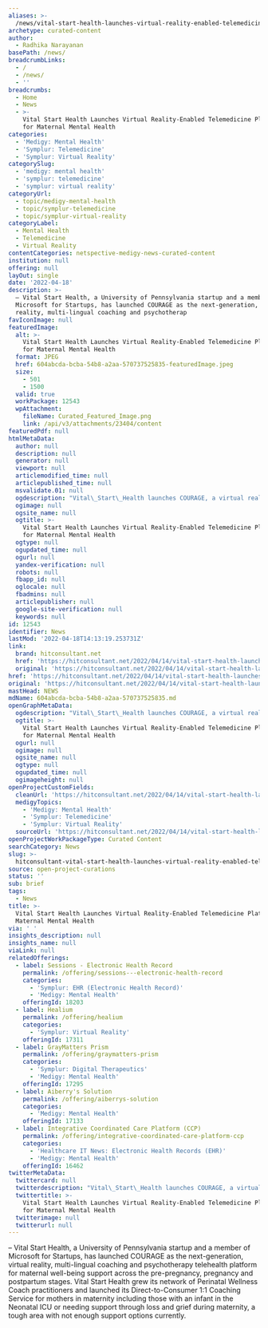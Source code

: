 ```yaml
---
aliases: >-
  /news/vital-start-health-launches-virtual-reality-enabled-telemedicine-platform-for-maternal-mental-health
archetype: curated-content
author:
  - Radhika Narayanan
basePath: /news/
breadcrumbLinks:
  - /
  - /news/
  - ''
breadcrumbs:
  - Home
  - News
  - >-
    Vital Start Health Launches Virtual Reality-Enabled Telemedicine Platform
    for Maternal Mental Health
categories:
  - 'Medigy: Mental Health'
  - 'Symplur: Telemedicine'
  - 'Symplur: Virtual Reality'
categorySlug:
  - 'medigy: mental health'
  - 'symplur: telemedicine'
  - 'symplur: virtual reality'
categoryUrl:
  - topic/medigy-mental-health
  - topic/symplur-telemedicine
  - topic/symplur-virtual-reality
categoryLabel:
  - Mental Health
  - Telemedicine
  - Virtual Reality
contentCategories: netspective-medigy-news-curated-content
institution: null
offering: null
layOut: single
date: '2022-04-18'
description: >-
  – Vital Start Health, a University of Pennsylvania startup and a member of
  Microsoft for Startups, has launched COURAGE as the next-generation, virtual
  reality, multi-lingual coaching and psychotherap
favIconImage: null
featuredImage:
  alt: >-
    Vital Start Health Launches Virtual Reality-Enabled Telemedicine Platform
    for Maternal Mental Health
  format: JPEG
  href: 604abcda-bcba-54b8-a2aa-570737525835-featuredImage.jpeg
  size:
    - 501
    - 1500
  valid: true
  workPackage: 12543
  wpAttachment:
    fileName: Curated_Featured_Image.png
    link: /api/v3/attachments/23404/content
featuredPdf: null
htmlMetaData:
  author: null
  description: null
  generator: null
  viewport: null
  articlemodified_time: null
  articlepublished_time: null
  msvalidate.01: null
  ogdescription: "Vital\_Start\_Health launches COURAGE, a virtual reality, multi-lingual coaching and psychotherapy telehealth platform for maternal well-being"
  ogimage: null
  ogsite_name: null
  ogtitle: >-
    Vital Start Health Launches Virtual Reality-Enabled Telemedicine Platform
    for Maternal Mental Health
  ogtype: null
  ogupdated_time: null
  ogurl: null
  yandex-verification: null
  robots: null
  fbapp_id: null
  oglocale: null
  fbadmins: null
  articlepublisher: null
  google-site-verification: null
  keywords: null
id: 12543
identifier: News
lastMod: '2022-04-18T14:13:19.253731Z'
link:
  brand: hitconsultant.net
  href: 'https://hitconsultant.net/2022/04/14/vital-start-health-launches-courage/'
  original: 'https://hitconsultant.net/2022/04/14/vital-start-health-launches-courage/'
href: 'https://hitconsultant.net/2022/04/14/vital-start-health-launches-courage/'
original: 'https://hitconsultant.net/2022/04/14/vital-start-health-launches-courage/'
mastHead: NEWS
mdName: 604abcda-bcba-54b8-a2aa-570737525835.md
openGraphMetaData:
  ogdescription: "Vital\_Start\_Health launches COURAGE, a virtual reality, multi-lingual coaching and psychotherapy telehealth platform for maternal well-being"
  ogtitle: >-
    Vital Start Health Launches Virtual Reality-Enabled Telemedicine Platform
    for Maternal Mental Health
  ogurl: null
  ogimage: null
  ogsite_name: null
  ogtype: null
  ogupdated_time: null
  ogimageheight: null
openProjectCustomFields:
  cleanUrl: 'https://hitconsultant.net/2022/04/14/vital-start-health-launches-courage/'
  medigyTopics:
    - 'Medigy: Mental Health'
    - 'Symplur: Telemedicine'
    - 'Symplur: Virtual Reality'
  sourceUrl: 'https://hitconsultant.net/2022/04/14/vital-start-health-launches-courage/'
openProjectWorkPackageType: Curated Content
searchCategory: News
slug: >-
  hitconsultant-vital-start-health-launches-virtual-reality-enabled-telemedicine-platform-for-maternal-mental-health
source: open-project-curations
status: ''
sub: brief
tags:
  - News
title: >-
  Vital Start Health Launches Virtual Reality-Enabled Telemedicine Platform for
  Maternal Mental Health
via: ' '
insights_description: null
insights_name: null
viaLink: null
relatedOfferings:
  - label: Sessions - Electronic Health Record
    permalink: /offering/sessions---electronic-health-record
    categories:
      - 'Symplur: EHR (Electronic Health Record)'
      - 'Medigy: Mental Health'
    offeringId: 18203
  - label: Healium
    permalink: /offering/healium
    categories:
      - 'Symplur: Virtual Reality'
    offeringId: 17311
  - label: GrayMatters Prism
    permalink: /offering/graymatters-prism
    categories:
      - 'Symplur: Digital Therapeutics'
      - 'Medigy: Mental Health'
    offeringId: 17295
  - label: Aiberry's Solution
    permalink: /offering/aiberrys-solution
    categories:
      - 'Medigy: Mental Health'
    offeringId: 17133
  - label: Integrative Coordinated Care Platform (CCP)
    permalink: /offering/integrative-coordinated-care-platform-ccp
    categories:
      - 'Healthcare IT News: Electronic Health Records (EHR)'
      - 'Medigy: Mental Health'
    offeringId: 16462
twitterMetaData:
  twittercard: null
  twitterdescription: "Vital\_Start\_Health launches COURAGE, a virtual reality, multi-lingual coaching and psychotherapy telehealth platform for maternal well-being"
  twittertitle: >-
    Vital Start Health Launches Virtual Reality-Enabled Telemedicine Platform
    for Maternal Mental Health
  twitterimage: null
  twitterurl: null
---
```

<p>– Vital Start Health, a University of Pennsylvania startup and a member of Microsoft for Startups, has launched COURAGE as the next-generation, virtual reality, multi-lingual coaching and psychotherapy telehealth platform for maternal well-being support across the pre-pregnancy, pregnancy and postpartum stages.
Vital Start Health grew its network of Perinatal Wellness Coach practitioners and launched its Direct-to-Consumer 1:1 Coaching Service for mothers in maternity including those with an infant in the Neonatal ICU or needing support through loss and grief during maternity, a tough area with not enough support options currently.</p>
